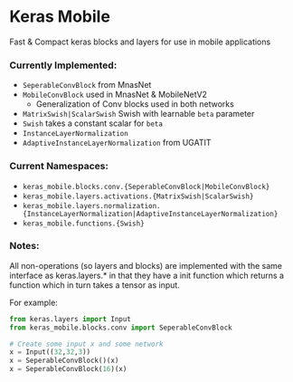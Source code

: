 # Keras Mobile
Fast &amp; Compact keras blocks and layers for use in mobile applications

### Currently Implemented:
* `SeperableConvBlock` from MnasNet
* `MobileConvBlock` used in MnasNet & MobileNetV2
    * Generalization of Conv blocks used in both networks
* `MatrixSwish|ScalarSwish` Swish with learnable `beta` parameter
* `Swish` takes a constant scalar for `beta`
* `InstanceLayerNormalization` 
* `AdaptiveInstanceLayerNormalization` from UGATIT

### Current Namespaces:
* `keras_mobile.blocks.conv.{SeperableConvBlock|MobileConvBlock}`
* `keras_mobile.layers.activations.{MatrixSwish|ScalarSwish}`
* `keras_mobile.layers.normalization.{InstanceLayerNormalization|AdaptiveInstanceLayerNormalization}`
* `keras_mobile.functions.{Swish}`

### Notes:
All non-operations (so layers and blocks) are implemented with the same interface as keras.layers.* in that they have a init function which returns a function which in turn takes a tensor as input.

For example:
```py
from keras.layers import Input
from keras_mobile.blocks.conv import SeperableConvBlock

# Create some input x and some network
x = Input((32,32,3))
x = SeperableConvBlock()(x)
x = SeperableConvBlock(16)(x)
```
